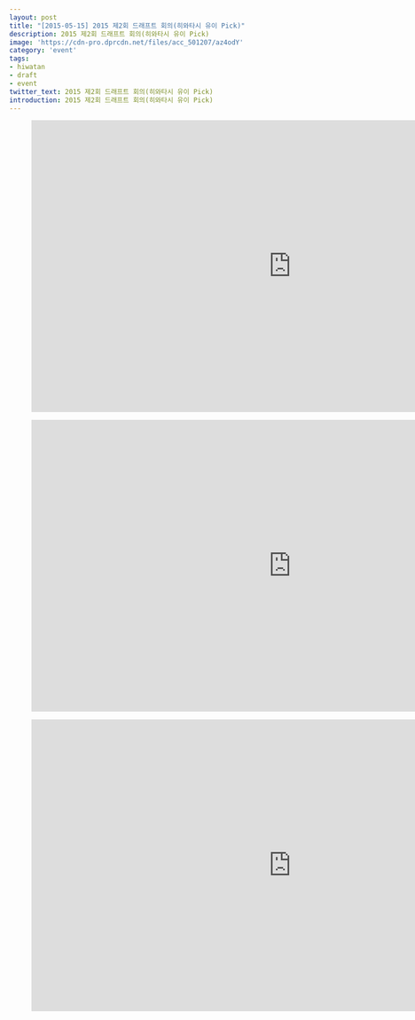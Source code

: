 ```yaml
---
layout: post
title: "[2015-05-15] 2015 제2회 드래프트 회의(히와타시 유이 Pick)"
description: 2015 제2회 드래프트 회의(히와타시 유이 Pick)
image: 'https://cdn-pro.dprcdn.net/files/acc_501207/az4odY'
category: 'event'
tags:
- hiwatan
- draft
- event
twitter_text: 2015 제2회 드래프트 회의(히와타시 유이 Pick)
introduction: 2015 제2회 드래프트 회의(히와타시 유이 Pick)
---
```

<figure class="video_container">
<iframe width="936" height="526" src="https://serviceapi.nmv.naver.com/flash/convertIframeTag.nhn?vid=C12AF94B78D10AACD903264FEEF201E046B6&outKey=V126696b90db259fba84573fc13e59a5c61fe939f9937bc6500cd73fc13e59a5c61fe" frameborder="no" scrolling="no" webkitallowfullscreen mozallowfullscreen allowfullscreen></iframe>
</figure>

<figure class="video_container">
<iframe width="936" height="526" src="https://serviceapi.nmv.naver.com/flash/convertIframeTag.nhn?vid=135C53F05BEC77EB5EF4B8578803FAE9C60A&outKey=V121025e69e1de06a7179798e37fb4077dfd6fb01db467478def7798e37fb4077dfd6" frameborder="no" scrolling="no" webkitallowfullscreen mozallowfullscreen allowfullscreen></iframe>
</figure>

<figure class="video_container">
<iframe width="936" height="526" src="http://serviceapi.nmv.naver.com/flash/convertIframeTag.nhn?vid=7DD786D8BBE6647584C5E02F448C29271F60&outKey=V1210079522c655aea544310d68073d62b0b384e5f47758a98456310d68073d62b0b3" frameborder="no" scrolling="no" webkitallowfullscreen mozallowfullscreen allowfullscreen></iframe>
</figure>
